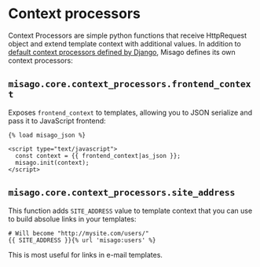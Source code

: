 Context processors
==================

Context Processors are simple python functions that receive HttpRequest object and extend template context with additional values. In addition to [default context processors defined by Django](https://docs.djangoproject.com/en/dev/ref/templates/api/#subclassing-context-requestcontext), Misago defines its own context processors:


## `misago.core.context_processors.frontend_context`

Exposes `frontend_context` to templates, allowing you to JSON serialize and pass it to JavaScript frontend:

```
{% load misago_json %}

<script type="text/javascript">
  const context = {{ frontend_context|as_json }};
  misago.init(context);
</script>
```


## `misago.core.context_processors.site_address`

This function adds `SITE_ADDRESS` value to template context that you can use to build absolue links in your templates:

```
# Will become "http://mysite.com/users/"
{{ SITE_ADDRESS }}{% url 'misago:users' %}
```

This is most useful for links in e-mail templates.
